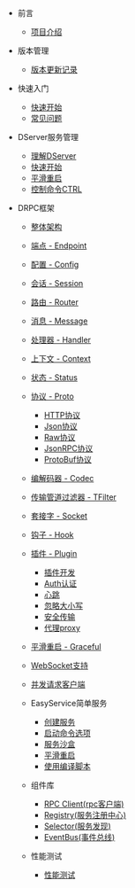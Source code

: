 * 前言

  * [项目介绍](README.md)

* 版本管理

  * [版本更新记录](changelog.md)

* 快速入门

  * [快速开始](overview.md)
  * [常见问题](questions.md)

* DServer服务管理
  * [理解DServer](dserver/readme.md)
  * [快速开始](dserver/quickstart.md)
  * [平滑重启](dserver/graceful.md)
  * [控制命令CTRL](dserver/ctrl.md)

* DRPC框架
  * [整体架构](drpc/diagram.md)
  * [端点 - Endpoint](drpc/endpoint.md)
  * [配置 - Config](drpc/config.md)
  * [会话 - Session](drpc/session.md)
  * [路由 - Router](drpc/router.md)
  * [消息 - Message](drpc/message.md)
  * [处理器 - Handler](drpc/handler.md)
  * [上下文 - Context](drpc/context.md)
  * [状态 - Status](drpc/status.md)
  * [协议 - Proto](drpc/proto.md)
    * [HTTP协议](drpc/proto_http.md)
    * [Json协议](drpc/proto_json.md)
    * [Raw协议](drpc/proto_raw.md)
    * [JsonRPC协议](drpc/proto_jsonrpc.md)
    * [ProtoBuf协议](drpc/proto_protobuf.md)
  * [编解码器 - Codec](drpc/codec.md)
  * [传输管道过滤器 - TFilter](drpc/tfilter.md)
  * [套接字 - Socket](drpc/socket.md)
  * [钩子 - Hook](drpc/hook.md)
  * [插件 - Plugin](drpc/plugin.md)
    * [插件开发](drpc/plugin_develop.md)
    * [Auth认证](drpc/plugin_auth.md)
    * [心跳](drpc/plugin_heartbeat.md)
    * [忽略大小写](drpc/plugin_ignorecase.md)
    * [安全传输](drpc/plugin_securebody.md)
    * [代理proxy](drpc/plugin_proxy.md)
  * [平滑重启 - Graceful](drpc/graceful.md)
  * [WebSocket支持](drpc/websocket.md)
  * [并发请求客户端](drpc/multiclient.md)

  * EasyService简单服务
    * [创建服务](easyservice/start.md)
    * [启动命令选项](easyservice/option.md)
    * [服务沙盒](easyservice/sandbox.md)
    * [平滑重启](easyservice/graceful.md)
    * [使用编译脚本](easyservice/build.md)
  
  * 组件库
    * [RPC Client(rpc客户端)](component/client.md)
    * [Registry(服务注册中心)](component/registry.md)
    * [Selector(服务发现)](component/selector.md)
    * [EventBus(事件总线)](component/eventBus.md)

  * 性能测试
    * [性能测试](benchmark.md)


  